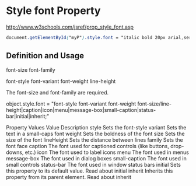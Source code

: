 # Style font Property


http://www.w3schools.com/jsref/prop_style_font.asp


```css 
document.getElementById("myP").style.font = "italic bold 20px arial,serif";

``` 

## Definition and Usage


font-size
font-family

font-style
font-variant
font-weight
line-height


The font-size and font-family are required. 





object.style.font = "font-style font-variant font-weight font-size/line-height|caption|icon|menu|message-box|small-caption|status-bar|initial|inherit;"



Property Values
Value   Description
style   Sets the font-style
variant Sets the text in a small-caps font
weight  Sets the boldness of the font
size    Sets the size of the font
lineHeight  Sets the distance between lines
family  Sets the font face
caption The font used for captioned controls (like buttons, drop-downs, etc.)
icon    The font used to label icons
menu    The font used in menus
message-box The font used in dialog boxes
small-caption   The font used in small controls
status-bar  The font used in window status bars
initial Sets this property to its default value. Read about initial
inherit Inherits this property from its parent element. Read about inherit











